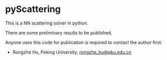 # pyScattering

This is a NN scattering solver in python.

There are some preliminary results to be published.

Anyone uses this code for publication is required to contact the author first:

- Rongzhe Hu, Peking University, rongzhe_hu@pku.edu.cn
